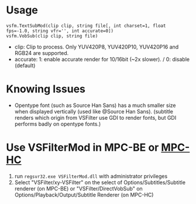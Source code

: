 Usage
=====

    vsfm.TextSubMod(clip clip, string file[, int charset=1, float fps=-1.0, string vfr='', int accurate=0])
    vsfm.VobSub(clip clip, string file)

* clip: Clip to process. Only YUV420P8, YUV420P10, YUV420P16 and RGB24 are supported.
* accurate: 1: enable accurate render for 10/16bit (~2x slower). / 0: disable (default)

Knowing Issues
=====
* Opentype font (such as Source Han Sans) has a much smaller size when displayed vertically (used like @Source Han Sans). (subtitle renders which origin from VSFilter use GDI to render fonts, but GDI performs badly on opentype fonts.)

Use VSFilterMod in MPC-BE or [MPC-HC](https://github.com/clsid2/mpc-hc)
====
1. run `regsvr32.exe VSFilterMod.dll` with administrator privileges
2. Select "VSFilter/xy-VSFilter" on the select of Options/Subtitles/Subtitle renderer (on MPC-BE) or "VSFilter/DirectVobSub" on Options/Playback/Output/Subtitle Renderer (on MPC-HC)